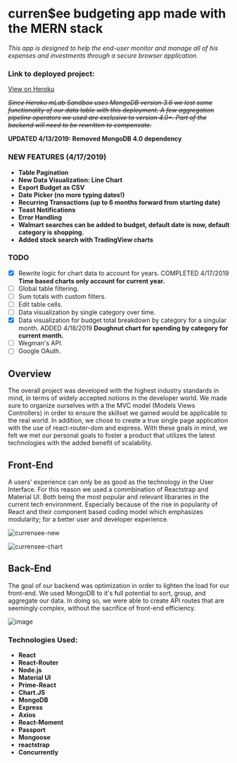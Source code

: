 # curren\$ee budgeting app made with the MERN stack

_This app is designed to help the end-user monitor and manage all of his expenses and investments through a secure browser application._

### Link to deployed project:

[View on Heroku](https://pacific-ridge-46060.herokuapp.com/)

~~_Since Heroku mLab Sandbox uses MongoDB version 3.6 we lost some functionality of our data table with this deployment. A few aggregation pipeline operators we used are exclusive to version 4.0+. Part of the backend will need to be rewritten to compensate._~~

**UPDATED 4/13/2019: Removed MongoDB 4.0 dependency**

### NEW FEATURES (4/17/2019)

- **Table Pagination**
- **New Data Visualization: Line Chart**
- **Export Budget as CSV**
- **Date Picker (no more typing dates!)**
- **Recurring Transactions (up to 6 months forward from starting date)**
- **Toast Notifications**
- **Error Handling**
- **Walmart searches can be added to budget, default date is now, default category is shopping.**
- **Added stock search with TradingView charts**

### TODO

- [x] Rewrite logic for chart data to account for years. COMPLETED 4/17/2019 **Time based charts only account for current year.**
- [ ] Global table filtering.
- [ ] Sum totals with custom filters.
- [ ] Edit table cells.
- [ ] Data visualization by single category over time.
- [x] Data visualization for budget total breakdown by category for a singular month. ADDED 4/18/2019 **Doughnut chart for spending by category for current month.**
- [ ] Wegman's API.
- [ ] Google OAuth.

## Overview

The overall project was developed with the highest industry standards in mind, in terms of widely accepted notions in the developer world. We made sure to organize ourselves with a the MVC model (Models Views Controllers) in order to ensure the skillset we gained would be applicable to the real world. In addition, we chose to create a true single page application with the use of react-router-dom and express. With these goals in mind, we felt we met our personal goals to foster a product that utilizes the latest technologies with the added benefit of scalability.

## Front-End

A users' experience can only be as good as the technology in the User Interface. For this reason we used a commbination of Reactstrap and Material UI. Both being the most popular and relevant libararies in the current tech environment. Especially because of the rise in popularity of React and their component based coding model which emphasizes modularity; for a better user and developer experience.

![currensee-new](https://user-images.githubusercontent.com/42519030/56330569-98ca7e80-6156-11e9-816c-ba9e3b94d71d.jpg)

![currensee-chart](https://user-images.githubusercontent.com/42519030/56330618-cdd6d100-6156-11e9-9a2d-33d7cfe2150b.jpg)

## Back-End

The goal of our backend was optimization in order to lighten the load for our front-end. We used MongoDB to it's full potential to sort, group, and aggregate our data. In doing so, we were able to create API routes that are seemingly complex, without the sacrifice of front-end efficiency.

![image](https://user-images.githubusercontent.com/11838797/49107896-da649680-f254-11e8-936d-b10adc2ce442.png)

### Technologies Used:

- **React**
- **React-Router**
- **Node.js**
- **Material UI**
- **Prime-React**
- **Chart.JS**
- **MongoDB**
- **Express**
- **Axios**
- **React-Moment**
- **Passport**
- **Mongoose**
- **reactstrap**
- **Concurrently**
